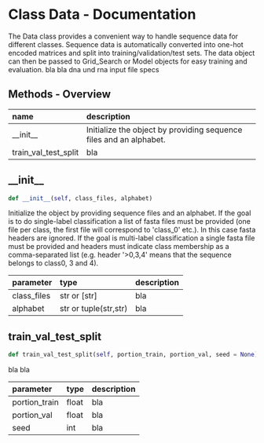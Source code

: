 # Class Data - Documentation

The Data class provides a convenient way to handle sequence data for different classes. Sequence data is automatically converted into one-hot encoded matrices and split into training/validation/test sets. The data object can then be passed to Grid_Search or Model objects for easy training and evaluation.  bla bla dna und rna input file specs

## Methods - Overview

| name | description |
|:-|:-|
| \_\_init\_\_ | Initialize the object by providing sequence files and an alphabet. |
| train\_val\_test\_split | bla |
## \_\_init\_\_

``` python
def __init__(self, class_files, alphabet)
```
Initialize the object by providing sequence files and an alphabet.  If the goal is to do single-label classification a list of fasta files must be provided (one file per class, the first file will correspond to 'class\_0' etc.). In this case fasta headers are ignored. If the goal is multi-label classification a single fasta file must be provided and headers must indicate class membership as a comma-separated list (e.g. header '>0,3,4' means that the sequence belongs to class0, 3 and 4). 

| parameter | type | description |
|:-|:-|:-|
| class_files | str or [str] | bla |
| alphabet | str or tuple(str,str) | bla |
## train\_val\_test\_split

``` python
def train_val_test_split(self, portion_train, portion_val, seed = None)
```
bla  bla 

| parameter | type | description |
|:-|:-|:-|
| portion_train | float | bla |
| portion_val | float | bla |
| seed | int | bla |
